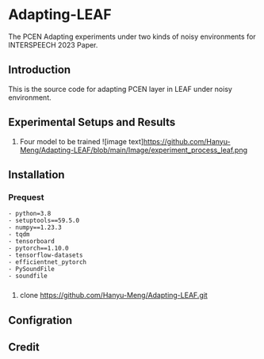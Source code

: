 # Adapting-LEAF
The PCEN Adapting experiments under two kinds of noisy environments for INTERSPEECH 2023 Paper.

## Introduction
This is the source code for adapting PCEN layer in LEAF under noisy environment.

## Experimental Setups and Results
1. Four model to be trained
![image text]https://github.com/Hanyu-Meng/Adapting-LEAF/blob/main/Image/experiment_process_leaf.png

## Installation
### Prequest
    - python=3.8
    - setuptools==59.5.0
    - numpy==1.23.3
    - tqdm
    - tensorboard
    - pytorch==1.10.0
    - tensorflow-datasets
    - efficientnet_pytorch
    - PySoundFile
    - soundfile

### 
1. clone https://github.com/Hanyu-Meng/Adapting-LEAF.git


## Configration

## Credit

